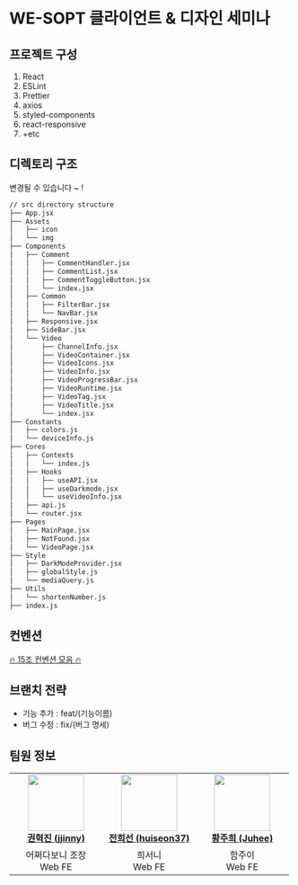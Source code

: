 # WE-SOPT 클라이언트 & 디자인 세미나

## 프로젝트 구성

1. React
2. ESLint
3. Prettier
4. axios
5. styled-components
6. react-responsive
7. +etc

## 디렉토리 구조

변경될 수 있습니다 ~ !

```bash
// src directory structure
├── App.jsx
├── Assets
│   ├── icon
│   └── img
├── Components
│   ├── Comment
│   │   ├── CommentHandler.jsx
│   │   ├── CommentList.jsx
│   │   ├── CommentToggleButton.jsx
│   │   └── index.jsx
│   ├── Common
│   │   ├── FilterBar.jsx
│   │   └── NavBar.jsx
│   ├── Responsive.jsx
│   ├── SideBar.jsx
│   └── Video
│       ├── ChannelInfo.jsx
│       ├── VideoContainer.jsx
│       ├── VideoIcons.jsx
│       ├── VideoInfo.jsx
│       ├── VideoProgressBar.jsx
│       ├── VideoRuntime.jsx
│       ├── VideoTag.jsx
│       ├── VideoTitle.jsx
│       └── index.jsx
├── Constants
│   ├── colors.js
│   └── deviceInfo.js
├── Cores
│   ├── Contexts
│   │   └── index.js
│   ├── Hooks
│   │   ├── useAPI.jsx
│   │   ├── useDarkmode.jsx
│   │   └── useVideoInfo.jsx
│   ├── api.js
│   └── router.jsx
├── Pages
│   ├── MainPage.jsx
│   ├── NotFound.jsx
│   └── VideoPage.jsx
├── Style
│   ├── DarkModeProvider.jsx
│   ├── globalStyle.js
│   └── mediaQuery.js
├── Utils
│   └── shortenNumber.js
├── index.js
``` 

## 컨벤션

[:fire: 15조 컨벤션 모음 :fire:](https://github.com/sopt-CwithD-15/frontend/issues)

## 브랜치 전략

- 기능 추가 : feat/(기능이름)
- 버그 수정 : fix/(버그 명세)

## 팀원 정보
<table>
    <tr align="center">
        <td style="min-width: 150px;">
            <a href="https://github.com/KimKwon">
              <img src="https://github.com/KimKwon.png" width="100">
              <br />
              <b>권혁진 (jjinny)</b>
            </a>
        </td>
        <td style="min-width: 150px;">
            <a href="https://github.com/huiseon37">
              <img src="https://github.com/huiseon37.png" width="100">
              <br />
              <b>전희선 (huiseon37)</b>
            </a> 
        </td>
        <td style="min-width: 150px;">
            <a href="https://github.com/Juhee-Hwang">
              <img src="https://github.com/Juhee-Hwang.png" width="100">
              <br />
              <b>황주희 (Juhee)</b>
            </a> 
        </td>
    </tr>
    <tr align="center">
        <td>
            어쩌다보니 조장 <br/>
            Web FE
        </td>
        <td>
            희서니 <br />
            Web FE
        </td>
        <td>
            함주이 <br />
            Web FE
        </td>
    </tr>
</table>
